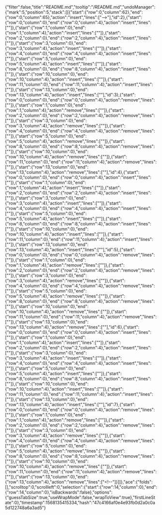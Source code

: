 {"filter":false,"title":"README.md","tooltip":"/README.md","undoManager":{"mark":5,"position":5,"stack":[[{"start":{"row":0,"column":62},"end":{"row":0,"column":65},"action":"insert","lines":["-->"],"id":2},{"start":{"row":0,"column":0},"end":{"row":0,"column":4},"action":"insert","lines":["<!--"]},{"start":{"row":1,"column":62},"end":{"row":1,"column":65},"action":"insert","lines":["-->"]},{"start":{"row":1,"column":0},"end":{"row":1,"column":4},"action":"insert","lines":["<!--"]},{"start":{"row":2,"column":62},"end":{"row":2,"column":65},"action":"insert","lines":["-->"]},{"start":{"row":2,"column":0},"end":{"row":2,"column":4},"action":"insert","lines":["<!--"]},{"start":{"row":3,"column":62},"end":{"row":3,"column":65},"action":"insert","lines":["-->"]},{"start":{"row":3,"column":0},"end":{"row":3,"column":4},"action":"insert","lines":["<!--"]},{"start":{"row":4,"column":62},"end":{"row":4,"column":65},"action":"insert","lines":["-->"]},{"start":{"row":4,"column":0},"end":{"row":4,"column":4},"action":"insert","lines":["<!--"]},{"start":{"row":5,"column":67},"end":{"row":5,"column":70},"action":"insert","lines":["-->"]},{"start":{"row":5,"column":0},"end":{"row":5,"column":4},"action":"insert","lines":["<!--"]},{"start":{"row":8,"column":32},"end":{"row":8,"column":35},"action":"insert","lines":["-->"]},{"start":{"row":8,"column":0},"end":{"row":8,"column":4},"action":"insert","lines":["<!--"]},{"start":{"row":10,"column":58},"end":{"row":10,"column":61},"action":"insert","lines":["-->"]},{"start":{"row":10,"column":0},"end":{"row":10,"column":4},"action":"insert","lines":["<!--"]},{"start":{"row":11,"column":75},"end":{"row":11,"column":78},"action":"insert","lines":["-->"]},{"start":{"row":11,"column":0},"end":{"row":11,"column":4},"action":"insert","lines":["<!--"]},{"start":{"row":13,"column":13},"end":{"row":13,"column":16},"action":"insert","lines":["-->"]},{"start":{"row":13,"column":0},"end":{"row":13,"column":4},"action":"insert","lines":["<!--"]}],[{"start":{"row":0,"column":66},"end":{"row":0,"column":69},"action":"remove","lines":["-->"],"id":3},{"start":{"row":0,"column":0},"end":{"row":0,"column":4},"action":"remove","lines":["<!--"]},{"start":{"row":1,"column":66},"end":{"row":1,"column":69},"action":"remove","lines":["-->"]},{"start":{"row":1,"column":0},"end":{"row":1,"column":4},"action":"remove","lines":["<!--"]},{"start":{"row":2,"column":66},"end":{"row":2,"column":69},"action":"remove","lines":["-->"]},{"start":{"row":2,"column":0},"end":{"row":2,"column":4},"action":"remove","lines":["<!--"]},{"start":{"row":3,"column":66},"end":{"row":3,"column":69},"action":"remove","lines":["-->"]},{"start":{"row":3,"column":0},"end":{"row":3,"column":4},"action":"remove","lines":["<!--"]},{"start":{"row":4,"column":66},"end":{"row":4,"column":69},"action":"remove","lines":["-->"]},{"start":{"row":4,"column":0},"end":{"row":4,"column":4},"action":"remove","lines":["<!--"]},{"start":{"row":5,"column":71},"end":{"row":5,"column":74},"action":"remove","lines":["-->"]},{"start":{"row":5,"column":0},"end":{"row":5,"column":4},"action":"remove","lines":["<!--"]},{"start":{"row":8,"column":36},"end":{"row":8,"column":39},"action":"remove","lines":["-->"]},{"start":{"row":8,"column":0},"end":{"row":8,"column":4},"action":"remove","lines":["<!--"]},{"start":{"row":10,"column":62},"end":{"row":10,"column":65},"action":"remove","lines":["-->"]},{"start":{"row":10,"column":0},"end":{"row":10,"column":4},"action":"remove","lines":["<!--"]},{"start":{"row":11,"column":79},"end":{"row":11,"column":82},"action":"remove","lines":["-->"]},{"start":{"row":11,"column":0},"end":{"row":11,"column":4},"action":"remove","lines":["<!--"]},{"start":{"row":13,"column":17},"end":{"row":13,"column":20},"action":"remove","lines":["-->"]},{"start":{"row":13,"column":0},"end":{"row":13,"column":4},"action":"remove","lines":["<!--"]}],[{"start":{"row":0,"column":62},"end":{"row":0,"column":65},"action":"insert","lines":["-->"],"id":4},{"start":{"row":0,"column":0},"end":{"row":0,"column":4},"action":"insert","lines":["<!--"]},{"start":{"row":1,"column":62},"end":{"row":1,"column":65},"action":"insert","lines":["-->"]},{"start":{"row":1,"column":0},"end":{"row":1,"column":4},"action":"insert","lines":["<!--"]},{"start":{"row":2,"column":62},"end":{"row":2,"column":65},"action":"insert","lines":["-->"]},{"start":{"row":2,"column":0},"end":{"row":2,"column":4},"action":"insert","lines":["<!--"]},{"start":{"row":3,"column":62},"end":{"row":3,"column":65},"action":"insert","lines":["-->"]},{"start":{"row":3,"column":0},"end":{"row":3,"column":4},"action":"insert","lines":["<!--"]},{"start":{"row":4,"column":62},"end":{"row":4,"column":65},"action":"insert","lines":["-->"]},{"start":{"row":4,"column":0},"end":{"row":4,"column":4},"action":"insert","lines":["<!--"]},{"start":{"row":5,"column":67},"end":{"row":5,"column":70},"action":"insert","lines":["-->"]},{"start":{"row":5,"column":0},"end":{"row":5,"column":4},"action":"insert","lines":["<!--"]},{"start":{"row":8,"column":32},"end":{"row":8,"column":35},"action":"insert","lines":["-->"]},{"start":{"row":8,"column":0},"end":{"row":8,"column":4},"action":"insert","lines":["<!--"]},{"start":{"row":10,"column":58},"end":{"row":10,"column":61},"action":"insert","lines":["-->"]},{"start":{"row":10,"column":0},"end":{"row":10,"column":4},"action":"insert","lines":["<!--"]},{"start":{"row":11,"column":75},"end":{"row":11,"column":78},"action":"insert","lines":["-->"]},{"start":{"row":11,"column":0},"end":{"row":11,"column":4},"action":"insert","lines":["<!--"]},{"start":{"row":13,"column":13},"end":{"row":13,"column":16},"action":"insert","lines":["-->"]},{"start":{"row":13,"column":0},"end":{"row":13,"column":4},"action":"insert","lines":["<!--"]}],[{"start":{"row":0,"column":66},"end":{"row":0,"column":69},"action":"remove","lines":["-->"],"id":5},{"start":{"row":0,"column":0},"end":{"row":0,"column":4},"action":"remove","lines":["<!--"]},{"start":{"row":1,"column":66},"end":{"row":1,"column":69},"action":"remove","lines":["-->"]},{"start":{"row":1,"column":0},"end":{"row":1,"column":4},"action":"remove","lines":["<!--"]},{"start":{"row":2,"column":66},"end":{"row":2,"column":69},"action":"remove","lines":["-->"]},{"start":{"row":2,"column":0},"end":{"row":2,"column":4},"action":"remove","lines":["<!--"]},{"start":{"row":3,"column":66},"end":{"row":3,"column":69},"action":"remove","lines":["-->"]},{"start":{"row":3,"column":0},"end":{"row":3,"column":4},"action":"remove","lines":["<!--"]},{"start":{"row":4,"column":66},"end":{"row":4,"column":69},"action":"remove","lines":["-->"]},{"start":{"row":4,"column":0},"end":{"row":4,"column":4},"action":"remove","lines":["<!--"]},{"start":{"row":5,"column":71},"end":{"row":5,"column":74},"action":"remove","lines":["-->"]},{"start":{"row":5,"column":0},"end":{"row":5,"column":4},"action":"remove","lines":["<!--"]},{"start":{"row":8,"column":36},"end":{"row":8,"column":39},"action":"remove","lines":["-->"]},{"start":{"row":8,"column":0},"end":{"row":8,"column":4},"action":"remove","lines":["<!--"]},{"start":{"row":10,"column":62},"end":{"row":10,"column":65},"action":"remove","lines":["-->"]},{"start":{"row":10,"column":0},"end":{"row":10,"column":4},"action":"remove","lines":["<!--"]},{"start":{"row":11,"column":79},"end":{"row":11,"column":82},"action":"remove","lines":["-->"]},{"start":{"row":11,"column":0},"end":{"row":11,"column":4},"action":"remove","lines":["<!--"]},{"start":{"row":13,"column":17},"end":{"row":13,"column":20},"action":"remove","lines":["-->"]},{"start":{"row":13,"column":0},"end":{"row":13,"column":4},"action":"remove","lines":["<!--"]}],[{"start":{"row":0,"column":62},"end":{"row":0,"column":65},"action":"insert","lines":["-->"],"id":6},{"start":{"row":0,"column":0},"end":{"row":0,"column":4},"action":"insert","lines":["<!--"]},{"start":{"row":1,"column":62},"end":{"row":1,"column":65},"action":"insert","lines":["-->"]},{"start":{"row":1,"column":0},"end":{"row":1,"column":4},"action":"insert","lines":["<!--"]},{"start":{"row":2,"column":62},"end":{"row":2,"column":65},"action":"insert","lines":["-->"]},{"start":{"row":2,"column":0},"end":{"row":2,"column":4},"action":"insert","lines":["<!--"]},{"start":{"row":3,"column":62},"end":{"row":3,"column":65},"action":"insert","lines":["-->"]},{"start":{"row":3,"column":0},"end":{"row":3,"column":4},"action":"insert","lines":["<!--"]},{"start":{"row":4,"column":62},"end":{"row":4,"column":65},"action":"insert","lines":["-->"]},{"start":{"row":4,"column":0},"end":{"row":4,"column":4},"action":"insert","lines":["<!--"]},{"start":{"row":5,"column":67},"end":{"row":5,"column":70},"action":"insert","lines":["-->"]},{"start":{"row":5,"column":0},"end":{"row":5,"column":4},"action":"insert","lines":["<!--"]},{"start":{"row":8,"column":32},"end":{"row":8,"column":35},"action":"insert","lines":["-->"]},{"start":{"row":8,"column":0},"end":{"row":8,"column":4},"action":"insert","lines":["<!--"]},{"start":{"row":10,"column":58},"end":{"row":10,"column":61},"action":"insert","lines":["-->"]},{"start":{"row":10,"column":0},"end":{"row":10,"column":4},"action":"insert","lines":["<!--"]},{"start":{"row":11,"column":75},"end":{"row":11,"column":78},"action":"insert","lines":["-->"]},{"start":{"row":11,"column":0},"end":{"row":11,"column":4},"action":"insert","lines":["<!--"]},{"start":{"row":13,"column":13},"end":{"row":13,"column":16},"action":"insert","lines":["-->"]},{"start":{"row":13,"column":0},"end":{"row":13,"column":4},"action":"insert","lines":["<!--"]}],[{"start":{"row":0,"column":66},"end":{"row":0,"column":69},"action":"remove","lines":["-->"],"id":7},{"start":{"row":0,"column":0},"end":{"row":0,"column":4},"action":"remove","lines":["<!--"]},{"start":{"row":1,"column":66},"end":{"row":1,"column":69},"action":"remove","lines":["-->"]},{"start":{"row":1,"column":0},"end":{"row":1,"column":4},"action":"remove","lines":["<!--"]},{"start":{"row":2,"column":66},"end":{"row":2,"column":69},"action":"remove","lines":["-->"]},{"start":{"row":2,"column":0},"end":{"row":2,"column":4},"action":"remove","lines":["<!--"]},{"start":{"row":3,"column":66},"end":{"row":3,"column":69},"action":"remove","lines":["-->"]},{"start":{"row":3,"column":0},"end":{"row":3,"column":4},"action":"remove","lines":["<!--"]},{"start":{"row":4,"column":66},"end":{"row":4,"column":69},"action":"remove","lines":["-->"]},{"start":{"row":4,"column":0},"end":{"row":4,"column":4},"action":"remove","lines":["<!--"]},{"start":{"row":5,"column":71},"end":{"row":5,"column":74},"action":"remove","lines":["-->"]},{"start":{"row":5,"column":0},"end":{"row":5,"column":4},"action":"remove","lines":["<!--"]},{"start":{"row":8,"column":36},"end":{"row":8,"column":39},"action":"remove","lines":["-->"]},{"start":{"row":8,"column":0},"end":{"row":8,"column":4},"action":"remove","lines":["<!--"]},{"start":{"row":10,"column":62},"end":{"row":10,"column":65},"action":"remove","lines":["-->"]},{"start":{"row":10,"column":0},"end":{"row":10,"column":4},"action":"remove","lines":["<!--"]},{"start":{"row":11,"column":79},"end":{"row":11,"column":82},"action":"remove","lines":["-->"]},{"start":{"row":11,"column":0},"end":{"row":11,"column":4},"action":"remove","lines":["<!--"]},{"start":{"row":13,"column":17},"end":{"row":13,"column":20},"action":"remove","lines":["-->"]},{"start":{"row":13,"column":0},"end":{"row":13,"column":4},"action":"remove","lines":["<!--"]}]]},"ace":{"folds":[],"scrolltop":0,"scrollleft":0,"selection":{"start":{"row":14,"column":0},"end":{"row":14,"column":0},"isBackwards":false},"options":{"guessTabSize":true,"useWrapMode":false,"wrapToView":true},"firstLineState":0},"timestamp":1568135415334,"hash":"47c4166af0e4e93fb0d2a0c0a5d122748a6a3ad5"}